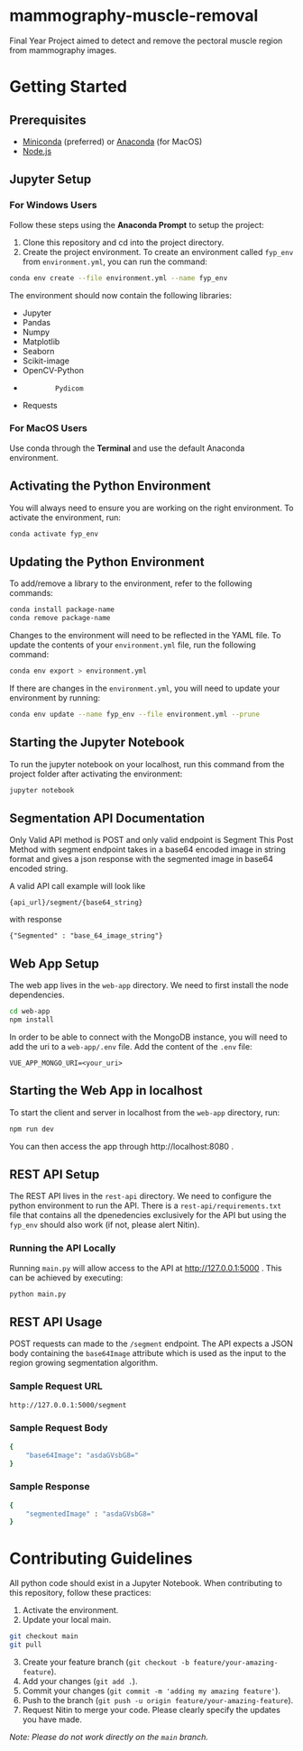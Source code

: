 # mammography-muscle-removal

Final Year Project aimed to detect and remove the pectoral muscle region from mammography images.

# Getting Started

## Prerequisites

-   [Miniconda](https://docs.conda.io/en/latest/miniconda.html) (preferred) or [Anaconda](https://www.anaconda.com/products/individual) (for MacOS)
-   [Node.js](https://nodejs.org/en/download/)

## Jupyter Setup

### For Windows Users

Follow these steps using the **Anaconda Prompt** to setup the project:

1. Clone this repository and cd into the project directory.
2. Create the project environment. To create an environment called `fyp_env` from `environment.yml`, you can run the command:

```bash
conda env create --file environment.yml --name fyp_env
```

The environment should now contain the following libraries:

-   Jupyter
-   Pandas
-   Numpy
-   Matplotlib
-   Seaborn
-   Scikit-image
-   OpenCV-Python
-             Pydicom
-   Requests

### For MacOS Users

Use conda through the **Terminal** and use the default Anaconda environment.

## Activating the Python Environment

You will always need to ensure you are working on the right environment. To activate the environment, run:

```bash
conda activate fyp_env
```

## Updating the Python Environment

To add/remove a library to the environment, refer to the following commands:

```bash
conda install package-name
conda remove package-name
```

Changes to the environment will need to be reflected in the YAML file. To update the contents of your `environment.yml` file, run the following command:

```bash
conda env export > environment.yml
```

If there are changes in the `environment.yml`, you will need to update your environment by running:

```bash
conda env update --name fyp_env --file environment.yml --prune
```

## Starting the Jupyter Notebook

To run the jupyter notebook on your localhost, run this command from the project folder after activating the environment:

```bash
jupyter notebook
```

## Segmentation API Documentation

Only Valid API method is POST and only valid endpoint is Segment
This Post Method with segment endpoint takes in a base64 encoded image in string format and gives a json response with the segmented image in base64 encoded string.

A valid API call example will look like

```
{api_url}/segment/{base64_string}
```

with response

```
{"Segmented" : "base_64_image_string"}
```

## Web App Setup

The web app lives in the `web-app` directory. We need to first install the node dependencies.

```bash
cd web-app
npm install
```

In order to be able to connect with the MongoDB instance, you will need to add the uri to a `web-app/.env` file. Add the content of the `.env` file:

```
VUE_APP_MONGO_URI=<your_uri>
```

## Starting the Web App in localhost

To start the client and server in localhost from the `web-app` directory, run:

```bash
npm run dev
```

You can then access the app through http://localhost:8080 .

## REST API Setup

The REST API lives in the `rest-api` directory. We need to configure the python environment to run the API. There is a `rest-api/requirements.txt` file that contains all the dpenedencies exclusively for the API but using the `fyp_env` should also work (if not, please alert Nitin).

### Running the API Locally

Running `main.py` will allow access to the API at http://127.0.0.1:5000 . This can be achieved by executing:

```bash
python main.py
```

## REST API Usage

POST requests can made to the `/segment` endpoint. The API expects a JSON body containing the `base64Image` attribute which is used as the input to the region growing segmentation algorithm.

### Sample Request URL

```bash
http://127.0.0.1:5000/segment
```

### Sample Request Body

```bash
{
    "base64Image": "asdaGVsbG8="
}
```

### Sample Response

```bash
{
    "segmentedImage" : "asdaGVsbG8="
}
```

# Contributing Guidelines

All python code should exist in a Jupyter Notebook. When contributing to this repository, follow these practices:

1. Activate the environment.
2. Update your local main.

```bash
git checkout main
git pull
```

3. Create your feature branch (`git checkout -b feature/your-amazing-feature`).
4. Add your changes (`git add .`).
5. Commit your changes (`git commit -m 'adding my amazing feature'`).
6. Push to the branch (`git push -u origin feature/your-amazing-feature`).
7. Request Nitin to merge your code. Please clearly specify the updates you have made.

_Note: Please do not work directly on the `main` branch._
